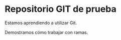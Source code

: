 # Repositorio GIT de prueba

Estamos aprendiendo a utilizar Git.

Demostramos cómo trabajar con ramas.
